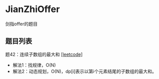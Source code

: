 # JianZhiOffer
剑指offer的题目

## 题目列表
题42：连续子数组的最大和 [[leetcode]](https://leetcode-cn.com/problems/maximum-subarray/)
+ 解法1：找规律，O(N)
+ 解法2：动态规划，O(N)，dp[i]表示以第i个元素结尾的子数组的最大和。